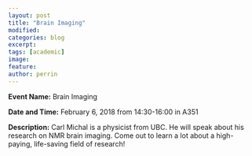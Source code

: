 ```yaml
---
layout: post
title: "Brain Imaging"
modified:
categories: blog
excerpt: 
tags: [academic]
image:
feature:  
author: perrin
---
```


<b>Event Name:</b> Brain Imaging 

<b>Date and Time:</b> February 6, 2018 from 14:30-16:00 in A351

<b>Description:</b> Carl Michal is a physicist from UBC. He will speak about his research on NMR brain imaging. Come out to learn a lot about a high-paying, life-saving field of research!